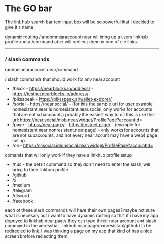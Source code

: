 # The GO bar

The link hub search bar text input box will be
so powerful that I decided to give it a name


dynamic routing /randomnearaccount.near wil bring up a users linkhub profile and a /command after will redirect them to one of the links

---


### / slash commands

randomnearaccount.near/command

/ slash commands that should work for any near account
- /block - https://nearblocks.io/address/ - https://testnet.nearblocks.io/address/
- /pikespeak - https://pikespeak.ai/wallet-explorer/
- /social - https://near.social/ - (for this the sample url for user example nonresistant.near is nonresistant.near.social, only works for accounts that are not subaccounts) prbably the easiest way to do this is use this url: https://near.social/mob.near/widget/ProfilePage?accountId=
- /page - https://near.page/ - https://testnet.page/ - (example for nonresistant.near nonresistant.near.page) - only works for accounts that are not subaccounts, and not every near acount may have a web4 page set up
- /on - https://onsocial.id/onsocial.near/widget/ProfilePage?accountId=

comands that will only work if they have a linkhub profile setup
- /hub - the defalt command so they don't need to enter the slash, will bring to their linkhub profile
- /github
- /x
- /medium
- /telegram
- /discord
- /facebook


each of these slash commands will have their own pages? maybe not sure what is necesary
but i want to have dynamic routing so that if i have my app depoyed to linkhub.near.page/
they can type theeir near account and slash command in the adressbar (linkhub.near.page/nonresistant/github) to be redirected to link.
I was thinking a page on my app that kind of has a nice screen brefore rediecting them